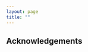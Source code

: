 ```yaml
---
layout: page
title: "" 
---
```


## Acknowledgements

<!-- Please note that inspiration for this Personal Website came from: anishacharya.github.io. Thank you Anish Acharya! :) -->
